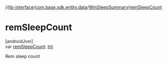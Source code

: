 //[lib-interface](../../../index.md)/[com.base.sdk.entity.data](../index.md)/[WmSleepSummary](index.md)/[remSleepCount](rem-sleep-count.md)

# remSleepCount

[androidJvm]\
var [remSleepCount](rem-sleep-count.md): [Int](https://kotlinlang.org/api/latest/jvm/stdlib/kotlin/-int/index.html)

Rem sleep count

